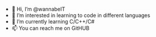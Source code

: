 - 👋 Hi, I’m @wannabeIT
- 👀 I’m interested in learning to code in different languages
- 🌱 I’m currently learning C/C++/C#
- 📫 You can reach me on GitHUB

<!---
wannabeIT/wannabeIT is a ✨ special ✨ repository because its `README.md` (this file) appears on your GitHub profile.
You can click the Preview link to take a look at your changes.
--->
